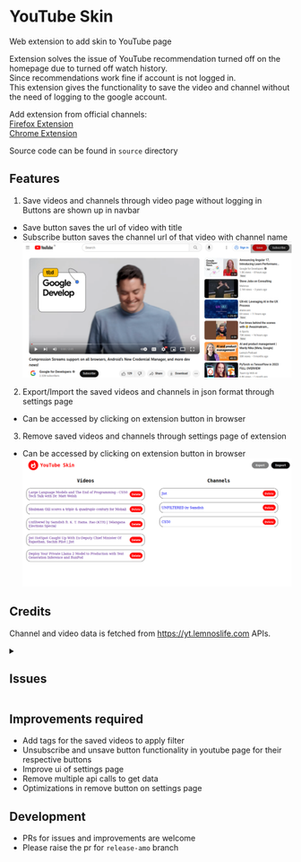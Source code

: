 # YouTube Skin
Web extension to add skin to YouTube page</br>

Extension solves the issue of YouTube recommendation turned off on the homepage due to turned off watch history. </br>
Since recommendations work fine if account is not logged in. </br>
This extension gives the functionality to save the video and channel without the need of logging to the google account. </br>

Add extension from official channels:</br>
[Firefox Extension](https://addons.mozilla.org/en-US/firefox/addon/youtube-skin/)</br>
[Chrome Extension](https://chromewebstore.google.com/detail/jjmbohilcpfmobmmicpihpkibfpkpcme)</br>

Source code can be found in `source` directory

## Features
1. Save videos and channels through video page without logging in</br>
Buttons are shown up in navbar</br>
* Save button saves the url of video with title
* Subscribe button saves the channel url of that video with channel name</br>
![Alt text](readme-assets/buttons.png)

2. Export/Import the saved videos and channels in json format through settings page
* Can be accessed by clicking on extension button in browser

3. Remove saved videos and channels through settings page of extension
* Can be accessed by clicking on extension button in browser</br>
![Alt text](readme-assets/data.png)

## Credits
Channel and video data is fetched from https://yt.lemnoslife.com APIs.

<details>
    <summary><h2>Issues</h2></summary>
    <details>
        <summary>Sometimes buttons are not visible on the video page<b>[Fixed]</b></summary></br>
        <s>Reason: div element not available when extension script runs</s></br>
        <s>Quick fix: reload the video page</s></br>
        If this issue exists because of update in youtube and element id does not exist anymore then please raise a pr by modifying <code>ytElementId</code> constant in <code>app.js</code> with its new element id or let me know by raising an issue.
    </details>
</details>

## Improvements required
* Add tags for the saved videos to apply filter
* Unsubscribe and unsave button functionality in youtube page for their respective buttons
* Improve ui of settings page
* Remove multiple api calls to get data
* Optimizations in remove button on settings page

## Development
* PRs for issues and improvements are welcome
* Please raise the pr for `release-amo` branch